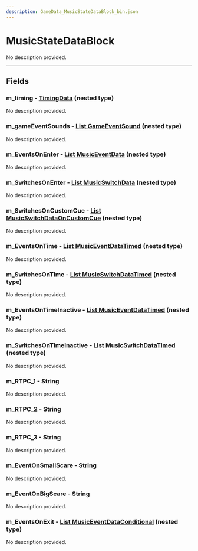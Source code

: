 ```yaml
---
description: GameData_MusicStateDataBlock_bin.json
---
```


# MusicStateDataBlock

No description provided.

***

## Fields

### m_timing - [TimingData](../nested-types/timingdata.md) (nested type)

No description provided.

### m_gameEventSounds - [List GameEventSound](../nested-types/gameeventsound.md) (nested type)

No description provided.

### m_EventsOnEnter - [List MusicEventData](../nested-types/musiceventdata.md) (nested type)

No description provided.

### m_SwitchesOnEnter - [List MusicSwitchData](../nested-types/musicswitchdata.md) (nested type)

No description provided.

### m_SwitchesOnCustomCue - [List MusicSwitchDataOnCustomCue](../nested-types/musicswitchdataoncustomcue.md) (nested type)

No description provided.

### m_EventsOnTime - [List MusicEventDataTimed](../nested-types/musiceventdatatimed.md) (nested type)

No description provided.

### m_SwitchesOnTime - [List MusicSwitchDataTimed](../nested-types/musicswitchdatatimed.md) (nested type)

No description provided.

### m_EventsOnTimeInactive - [List MusicEventDataTimed](../nested-types/musiceventdatatimed.md) (nested type)

No description provided.

### m_SwitchesOnTimeInactive - [List MusicSwitchDataTimed](../nested-types/musicswitchdatatimed.md) (nested type)

No description provided.

### m_RTPC_1 - String

No description provided.

### m_RTPC_2 - String

No description provided.

### m_RTPC_3 - String

No description provided.

### m_EventOnSmallScare - String

No description provided.

### m_EventOnBigScare - String

No description provided.

### m_EventsOnExit - [List MusicEventDataConditional](../nested-types/musiceventdataconditional.md) (nested type)

No description provided.
